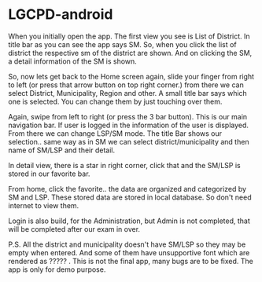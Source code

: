 # LGCPD-android


When you initially open the app. The first view you see is List of District. In title bar as you can see the app says SM. So, when you click the list of district the respective sm of the district are shown. And on clicking the SM, a detail information of the SM is shown.

So, now lets get back to the Home screen again, slide your finger from right to left (or press that arrow button on top right corner.) from there we can select District, Municipality, Region and other. A small title bar says which one is selected. You can change them by just touching over them.

Again, swipe from left to right (or press the 3 bar button). This is our main navigation bar. If user is logged in the information of the user is displayed. From there we can change LSP/SM mode. The title Bar shows our selection.. same way as in SM we can select district/municipality and then name of SM/LSP and their detail.

In detail view, there is a star in right corner, click that and the SM/LSP is stored in our favorite bar.

From home, click the favorite.. the data are organized and categorized by SM and LSP. These stored data are stored in local database. So don't need internet to view them.

Login is also build, for the Administration, but Admin is not completed, that will be completed after our exam in over.

P.S. All the district and municipality doesn't have SM/LSP so they may be empty when entered. And some of them have unsupportive font which are rendered as ????? . This is not the final app, many bugs are to be fixed. The app is only for demo purpose.
